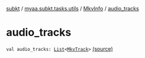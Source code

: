 [subkt](../../index.md) / [myaa.subkt.tasks.utils](../index.md) / [MkvInfo](index.md) / [audio_tracks](./audio_tracks.md)

# audio_tracks

`val audio_tracks: `[`List`](https://kotlinlang.org/api/latest/jvm/stdlib/kotlin.collections/-list/index.html)`<`[`MkvTrack`](../-mkv-track/index.md)`>` [(source)](https://github.com/Myaamori/SubKt/blob/0.1.19/src/main/kotlin/myaa/subkt/tasks/utils/mkvmerge.kt#L139)
